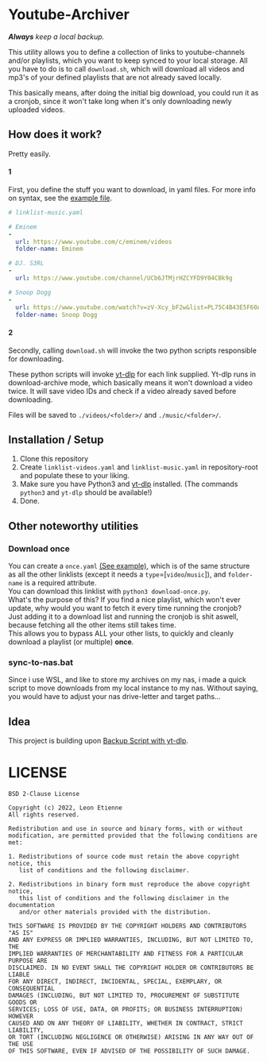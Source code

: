 # Youtube-Archiver
***Always** keep a local backup.*

This utility allows you to define a collection of links to youtube-channels and/or playlists, which you want to keep synced to your local storage.
All you have to do is to call `download.sh`, which will download all videos and mp3's of your defined playlists that are not already saved locally.

This basically means, after doing the initial big download, you could run it as a cronjob, since it won't take long when it's only downloading newly uploaded videos.

## How does it work?
Pretty easily.

#### 1
First, you define the stuff you want to download, in yaml files. For more info on syntax, see the [example file](https://github.com/Leonetienne/Youtube-Archiver/blob/master/linklist-example.yaml).
```yaml
# linklist-music.yaml

# Eminem
-
  url: https://www.youtube.com/c/eminem/videos
  folder-name: Eminem

# DJ. S3RL
-
  url: https://www.youtube.com/channel/UCb6JTMjrHZCYFD9Y04CBk9g

# Snoop Dogg
-
  url: https://www.youtube.com/watch?v=zV-Xcy_bF2w&list=PL75C4B43E5F60A82C
  folder-name: Snoop Dogg
```

#### 2
Secondly, calling `download.sh` will invoke the two python scripts responsible for downloading.

These python scripts will invoke [yt-dlp](https://github.com/yt-dlp/yt-dlp) for each link supplied. Yt-dlp runs in download-archive mode,
which basically means it won't download a video twice. It will save video IDs and check if a video already saved before downloading.

Files will be saved to `./videos/<folder>/` and `./music/<folder>/`.

## Installation / Setup
1) Clone this repository
2) Create `linklist-videos.yaml` and `linklist-music.yaml` in repository-root and populate these to your liking.
3) Make sure you have Python3 and [yt-dlp](https://github.com/yt-dlp/yt-dlp) installed. (The commands `python3` and `yt-dlp` should be available!)
4) Done.

## Other noteworthy utilities
### Download once
You can create a `once.yaml` [(See example)](https://github.com/Leonetienne/Youtube-Archiver/blob/master/once-example.yaml), which is of the same structure as all the other linklists (except it needs a `type`=[`video`/`music`]), and `folder-name` is a required attribute.  
You can download this linklist with `python3 download-once.py`.  
What's the purpose of this? If you find a nice playlist, which won't ever update, why would you want to fetch it every time running the cronjob?  
Just adding it to a download list and running the cronjob is shit aswell, because fetching all the other items still takes time.  
This allows you to bypass ALL your other lists, to quickly and cleanly download a playlist (or multiple) **once**.

### sync-to-nas.bat
Since i use WSL, and like to store my archives on my nas, i made a quick script to move downloads from my local instance to my nas.
Without saying, you would have to adjust your nas drive-letter and target paths...

## Idea
This project is building upon [Backup Script with yt-dlp](https://igel.hostedbymyself.de/s/C77Zj-PBL#).

# LICENSE
```
BSD 2-Clause License

Copyright (c) 2022, Leon Etienne
All rights reserved.

Redistribution and use in source and binary forms, with or without
modification, are permitted provided that the following conditions are met:

1. Redistributions of source code must retain the above copyright notice, this
   list of conditions and the following disclaimer.

2. Redistributions in binary form must reproduce the above copyright notice,
   this list of conditions and the following disclaimer in the documentation
   and/or other materials provided with the distribution.

THIS SOFTWARE IS PROVIDED BY THE COPYRIGHT HOLDERS AND CONTRIBUTORS "AS IS"
AND ANY EXPRESS OR IMPLIED WARRANTIES, INCLUDING, BUT NOT LIMITED TO, THE
IMPLIED WARRANTIES OF MERCHANTABILITY AND FITNESS FOR A PARTICULAR PURPOSE ARE
DISCLAIMED. IN NO EVENT SHALL THE COPYRIGHT HOLDER OR CONTRIBUTORS BE LIABLE
FOR ANY DIRECT, INDIRECT, INCIDENTAL, SPECIAL, EXEMPLARY, OR CONSEQUENTIAL
DAMAGES (INCLUDING, BUT NOT LIMITED TO, PROCUREMENT OF SUBSTITUTE GOODS OR
SERVICES; LOSS OF USE, DATA, OR PROFITS; OR BUSINESS INTERRUPTION) HOWEVER
CAUSED AND ON ANY THEORY OF LIABILITY, WHETHER IN CONTRACT, STRICT LIABILITY,
OR TORT (INCLUDING NEGLIGENCE OR OTHERWISE) ARISING IN ANY WAY OUT OF THE USE
OF THIS SOFTWARE, EVEN IF ADVISED OF THE POSSIBILITY OF SUCH DAMAGE.
```
